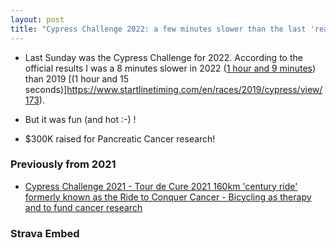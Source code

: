 ```yaml
---
layout: post
title: "Cypress Challenge 2022: a few minutes slower than the last 'real' one in 2019 but happy!"
---
```

* Last Sunday was the Cypress Challenge for 2022. According to the official results I was a 8 minutes slower in 2022 ([1 hour and 9 minutes](https://www.startlinetiming.com/en/races/2022/cypress/view/106)) than 2019 [(1 hour and 15 seconds)]https://www.startlinetiming.com/en/races/2019/cypress/view/173).

* But it was fun (and hot :-) !

* $300K raised for Pancreatic Cancer research!

### Previously from 2021

* [Cypress Challenge 2021 - Tour de Cure 2021 160km 'century ride' formerly known as the Ride to Conquer Cancer - Bicycling as therapy and to fund cancer research](http://rolandtanglao.com/2021/09/03/p1-cypress-challenge-tour-de-cure-bicycling-2021/)


### Strava Embed

<div class='strava-embed-placeholder' data-embed-type='activity' data-embed-id='7600380573'></div><script src='https://strava-embeds.com/embed.js'></script>